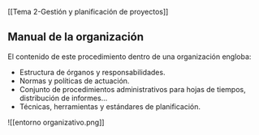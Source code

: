 [[Tema 2-Gestión y planificación de proyectos]]

## Manual de la organización
El contenido de este procedimiento dentro de una organización engloba:
+ Estructura de órganos y responsabilidades.
+ Normas y políticas de actuación.
+ Conjunto de procedimientos administrativos para hojas de tiempos, distribución de informes...
+ Técnicas, herramientas y estándares de planificación.

![[entorno organizativo.png]]